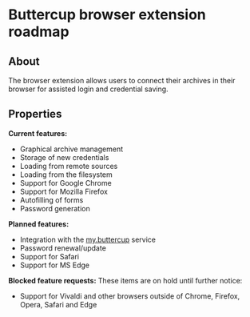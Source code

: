 # Buttercup browser extension roadmap

## About
The browser extension allows users to connect their archives in their browser for assisted login and credential saving.

## Properties

**Current features:**
 * Graphical archive management
 * Storage of new credentials
 * Loading from remote sources
 * Loading from the filesystem
 * Support for Google Chrome
 * Support for Mozilla Firefox
 * Autofilling of forms
 * Password generation

**Planned features:**
 * Integration with the [my.buttercup](OVERALL.md#mybuttercup) service
 * Password renewal/update
 * Support for Safari
 * Support for MS Edge

**Blocked feature requests:**
These items are on hold until further notice:

 * Support for Vivaldi and other browsers outside of Chrome, Firefox, Opera, Safari and Edge
   
